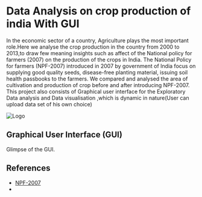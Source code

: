 
# Data Analysis on crop production of india With GUI
In the economic sector of a country, Agriculture plays the most important role.Here we analyse the crop production in the country from 2000 to 2013,to draw few meaning insights such as affect of the National policy for farmers (2007) on the production of the crops in India. The National Policy for farmers (NPF-2007) introduced in 2007 by government of India focus on supplying good quality seeds, disease-free planting material, issuing soil health passbooks to the farmers. We compared and analysed the area of cultivation and production of crop before and after introducing NPF-2007. This project also consists of   Graphical user interface for the Exploratory Data analysis and Data visualisation ,which is dynamic in nature(User can upload data set of his own choice)


![Logo](https://www.google.com/url?sa=i&url=https%3A%2F%2Fwww.businesstoday.in%2Fopinion%2Fcolumns%2Fstory%2Fsustainable-agriculture-why-it-is-more-imp-now-than-ever-301754-2021-07-19&psig=AOvVaw1XJp0rdgiCKijDT5xjHBZ9&ust=1645896001054000&source=images&cd=vfe&ved=0CAsQjRxqFwoTCOjM08Wum_YCFQAAAAAdAAAAABAV)
## Graphical User Interface (GUI)
Glimpse of the GUI.
## References

 - [NPF-2007](https://agricoop.nic.in/sites/default/files/npff2007%20%281%29.pdf)
 -
